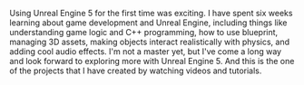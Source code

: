 Using Unreal Engine 5 for the first time was exciting. I have spent six weeks learning about game development and Unreal Engine, including things like understanding game logic and C++ programming, how to use blueprint, managing 3D assets, making objects interact realistically with physics, and adding cool audio effects. I'm not a master yet, but I've come a long way and look forward to exploring more with Unreal Engine 5. And this is the one of the projects that I have created by watching videos and tutorials.

